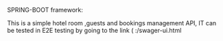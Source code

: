 SPRING-BOOT framework:

This is a simple hotel room ,guests and bookings management API, 
IT can be tested in E2E testing by going to the link ( <your-localhost>:<port>/swager-ui.html
